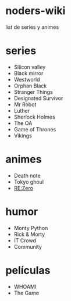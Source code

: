 # noders-wiki
list de series y animes

# series
- Silicon valley
- Black mirror
- Westworld
- Orphan Black
- Stranger Things
- Designated Survivor
- Mr Robot
- Luther
- Sherlock Holmes
- The OA
- Game of Thrones
- Vikings 

# animes
- Death note
- Tokyo ghoul
- [RE:Zero](http://www.crunchyroll.com/rezero-starting-life-in-another-world-)

# humor
- Monty Python
- Rick & Morty
- IT Crowd
- Community

# películas
- WHOAMI
- The Game
